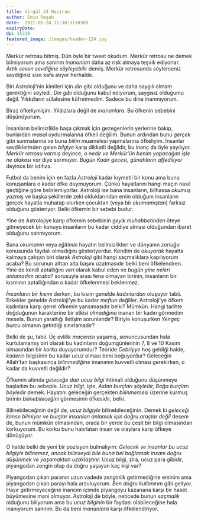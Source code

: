 ```yaml
---
title: Virgül 24 Haziran 
author: Emin Reşah
date:  2021-06-24 11:30:31+0300
expiryDate:
dp: 15319
featured_image: /images/header-124.jpg
---
```


Merkür retrosu bitmiş. Dün öyle bir tweet okudum. Merkür retrosu ne demek
bilmiyorum ama sanırım *inananları* daha az risk almaya teşvik ediyorlar.
*Artık seven sevdiğine söyleyebilir* demiş. Merkür retrosunda söylerseniz
sevdiğiniz size kafa atıyor herhalde. 

Biri Astroloji'nin kimileri için *din* gibi olduğunu ve daha saygılı olmam
gerektiğini söyledi. *Din gibi* olduğunu kabul ediyorum, saygısız olduğumu
değil. Yıldızların sülalesine küfretmedim. Sadece bu dine inanmıyorum. 

Biraz öfkeliymişim. Yıldızlara değil de *inananlara*. Bu öfkenin sebebini
düşünüyorum. 

İnsanların belirsizlikle başa çıkmak için gezegenlerin yerlerine bakıp,
bunlardan *masal* uydurmalarına öfkeli değilim. Bunun ardından bunu *gerçek*
gibi sunmalarına ve buna *bilim* muamelesi yapmalarına öfkeliyim. İnsanlar
sevdiklerinden gelen *bilgiye* karşı dikkatli değildir, bu inanç da öyle
yayılıyor. *Merkür retrosu varmış* deyince, *o nedir ve Merkür'ün benim
yapacağım işle ne alakası var* diye sormuyor. *Bugün Kadir gecesi, günahların
affediliyor* deyince bir istihza. 

Futbol da benim için en fazla *Astroloji* kadar kıymetli bir konu ama bunu
konuşanlara o kadar öfke duymuyorum. Çünkü hayatlarını hangi maçın nasıl
geçtiğine göre belirlemiyorlar. Astroloji ise bana insanların, bilhassa *okumuş
yazmış* ve başka şekillerde zeki olduklarından emin olduğum insanların gerçek
hayatla muhatap olurken çocuktan (veya bir *okumamıştan*) farksız olduğunu
gösteriyor. Belki öfkemin bir sebebi budur. 

Yine de Astrolojiye karşı öfkemin sebebinin *geyik muhabbetinden* öteye
gitmeyecek bir konuyu insanların bu kadar ciddiye alması olduğundan ibaret
olduğunu sanmıyorum. 

Bana *okumanın* veya *eğitimin* hayatın belirsizlikleri ve dünyanın *zorluğu*
konusunda faydalı olmadığını gösteriyordur. Kendim de *okuyarak* hayatta
kalmaya çalışan biri olarak *Astroloji* gibi hangi saçmalıklara kapılıyorum
acaba? Bu sorunun alttan alta başını uzatmasıdır belki beni öfkelendiren.
Yine de kendi aptallığını *veri* olarak kabul eden ve *bugün yine neleri
anlamadım acaba?* sorusuyla arası fena olmayan birinin, insanların bir kısmının
aptallığından o kadar öfkelenmesi beklenmez. 

*İnsanların bir kısmı* derken, bu kısım genelde *kadınlardan* oluşuyor tabii.
Erkekler genelde Astroloji'ye bu kadar *meftun* değiller. Astroloji'ye öfkem
kadınlara karşı genel öfkemin yansımasıdır belki? Mümkün. Hangi tarihte
doğduğunun karakterine bir etkisi _olmadığına_ inanan bir kadın görmedim
mesela. Bunun yarattığı iletişim sorunlarıdır? Biriyle konuşurken *Yengeç
burcu* olmanın getirdiği sınırlamadır?

Belki de şu, tabii. Üç evlilik *macerası* yaşamış, sonuncusundan hala
kurtulamamış biri olarak bu kadınların doğumgünlerinin 7, 8 ve 10 Kasım
olmasından bir *korku* duyuyorumdur? Teoride *Cebriyye* hoş geldiği halde,
*kaderin* bilgisinin bu kadar *ucuz* olması beni boğuyordur? Geleceğin
Allah'tan başkasınca *bilinmediğine* imanımın kuvvetli olması gerekirken, o
kadar da kuvvetli değildir? 

Öfkemin altında *geleceğe dair ucuz bilgi* ihtimali olduğunu düşünmeye başladım
bu sebeple. *Ucuz bilgi*, işte, *Aslan burçları şöyledir, Boğa burçları
böyledir* demek. Hayatını geleceğin gerçekten *bilinmemesi* üzerine kurmuş
birinin *bilinebileceğini* görmesinin öfkesidir, belki. 

Bilinebileceğinin değil de, *ucuz bilgiyle* bilinebileceğinin. Demek ki
*geleceği kimse bilmiyor ve burçlar insanları anlamak için doğru araçlar değil*
desem de, bunun mümkün olmasından, orada bir yerde bu çeşit bir bilgi
olmasından korkuyorum. Bu korku bunu hatırlatan insan ve olaylara karşı öfkeye
dönüşüyor. 

O halde belki de yeni bir pozisyon bulmalıyım: *Gelecek ve insanlar bu ucuz
bilgiyle bilinemez, ancak bilinseydi bile buna bel bağlamak insanı doğru
düşünmek ve yaşamaktan uzaklaştırır.* Ucuz bilgi, zira, ucuz para gibidir,
piyangodan zengin olup da doğru yaşayan kaç kişi var?

Piyangodan çıkan paranın uzun vadede *zenginlik* getirmediğine eminim ama
piyangodan çıkan parayı hala arzuluyorum. *Ben doğru kullanırım* gibi geliyor.
Hayır getirmeyeceğine inancım içimde piyangoyu kazanana karşı bir haset
büyümesine mani olmuyor. Astroloji de böyle, neticede bunun *saçmalık* olduğunu
biliyorum ama bu *ucuz bilginin* bir faydası olabileceğine hala inanıyorum
sanırım. Bu da beni *inananlara* karşı öfkelendiriyor. 


